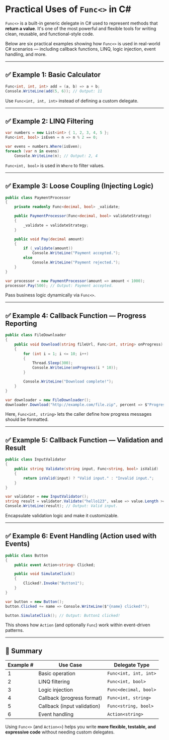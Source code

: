 # Practical Uses of `Func<>` in C#

`Func<>` is a built-in generic delegate in C# used to represent methods that **return a value**. It's one of the most powerful and flexible tools for writing clean, reusable, and functional-style code.

Below are six practical examples showing how `Func<>` is used in real-world C# scenarios — including callback functions, LINQ, logic injection, event handling, and more.

---

## ✅ Example 1: Basic Calculator

```csharp
Func<int, int, int> add = (a, b) => a + b;
Console.WriteLine(add(5, 6)); // Output: 11
```

Use `Func<int, int, int>` instead of defining a custom delegate.

---

## ✅ Example 2: LINQ Filtering

```csharp
var numbers = new List<int> { 1, 2, 3, 4, 5 };
Func<int, bool> isEven = n => n % 2 == 0;

var evens = numbers.Where(isEven);
foreach (var n in evens)
    Console.WriteLine(n); // Output: 2, 4
```

`Func<int, bool>` is used in `Where` to filter values.

---

## ✅ Example 3: Loose Coupling (Injecting Logic)

```csharp
public class PaymentProcessor
{
    private readonly Func<decimal, bool> _validate;

    public PaymentProcessor(Func<decimal, bool> validateStrategy)
    {
        _validate = validateStrategy;
    }

    public void Pay(decimal amount)
    {
        if (_validate(amount))
            Console.WriteLine("Payment accepted.");
        else
            Console.WriteLine("Payment rejected.");
    }
}

var processor = new PaymentProcessor(amount => amount < 1000);
processor.Pay(500); // Output: Payment accepted.
```

Pass business logic dynamically via `Func<>`.

---

## ✅ Example 4: Callback Function — Progress Reporting

```csharp
public class FileDownloader
{
    public void Download(string fileUrl, Func<int, string> onProgress)
    {
        for (int i = 1; i <= 10; i++)
        {
            Thread.Sleep(300);
            Console.WriteLine(onProgress(i * 10));
        }

        Console.WriteLine("Download complete!");
    }
}

var downloader = new FileDownloader();
downloader.Download("http://example.com/file.zip", percent => $"Progress: {percent}%");
```

Here, `Func<int, string>` lets the caller define how progress messages should be formatted.

---

## ✅ Example 5: Callback Function — Validation and Result

```csharp
public class InputValidator
{
    public string Validate(string input, Func<string, bool> isValid)
    {
        return isValid(input) ? "Valid input." : "Invalid input.";
    }
}

var validator = new InputValidator();
string result = validator.Validate("hello123", value => value.Length >= 5 && value.All(char.IsLetterOrDigit));
Console.WriteLine(result); // Output: Valid input.
```

Encapsulate validation logic and make it customizable.

---

## ✅ Example 6: Event Handling (Action used with Events)

```csharp
public class Button
{
    public event Action<string> Clicked;

    public void SimulateClick()
    {
        Clicked?.Invoke("Button1");
    }
}

var button = new Button();
button.Clicked += name => Console.WriteLine($"{name} clicked!");

button.SimulateClick(); // Output: Button1 clicked!
```

This shows how `Action` (and optionally `Func`) work within event-driven patterns.

---

## 🧠 Summary

| Example # | Use Case                    | Delegate Type              |
|-----------|-----------------------------|----------------------------|
| 1         | Basic operation             | `Func<int, int, int>`      |
| 2         | LINQ filtering              | `Func<int, bool>`          |
| 3         | Logic injection             | `Func<decimal, bool>`      |
| 4         | Callback (progress format)  | `Func<int, string>`        |
| 5         | Callback (input validation) | `Func<string, bool>`       |
| 6         | Event handling              | `Action<string>`           |

Using `Func<>` (and `Action<>`) helps you write **more flexible, testable, and expressive code** without needing custom delegates.
